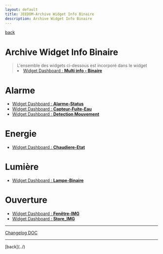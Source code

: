 ```yaml
---
layout: default
title: JEEDOM-Archive Widget Info Binaire
description: Archive Widget Info Binaire
---
```

[back](../)
# Archive Widget Info Binaire

<blockquote>
L'ensemble des widgets ci-dessous est incorporé dans le widget
    <li><a href="../JEEDOM_Multi_info_Binaire.html">Widget Dashboard : <b>Multi info - Binaire</b></a></li>
</blockquote>


# Alarme
<ul>
    <li><a href="JEEDOM_Archive_multiinfo_binaire_Alarme_Status.html">Widget Dashboard : <b>Alarme-Status</b></a></li>
    <li><a href="JEEDOM_Archive_multiinfo_binaire_Capteur_Fuite_Eau.html">Widget Dashboard : <b>Capteur-Fuite-Eau</b></a></li>
    <li><a href="JEEDOM_Archive_multiinfo_binaire_Detection_Mouvement.html">Widget Dashboard : <b>Detection Mouvement</b></a></li>
</ul>

# Energie
<ul>
    <li><a href="JEEDOM_Archive_multiinfo_binaire_Chaudiere_Etat.html">Widget Dashboard : <b>Chaudiere-Etat</b></a></li>
</ul>

# Lumière
<ul>
    <li><a href="JEEDOM_Archive_multiinfo_binaire_Lampe_Binaire.html">Widget Dashboard : <b>Lampe-Binaire</b></a></li>
</ul>

# Ouverture
<ul>
    <li><a href="JEEDOM_Archive_multiinfo_binaire_Fenetre_IMG.html">Widget Dashboard : <b>Fenêtre-IMG</b></a></li>
    <li><a href="JEEDOM_Archive_multiinfo_binaire_Store_IMG.html">Widget Dashboard : <b>Store_IMG</b></a></li>
</ul>

<hr />
<dl>
    <a href="https://github.com/JEALG/JEEDOM-Widget_JAG-doc/commits/master">Changelog DOC</a>
</dl>
<hr />
[back](../)